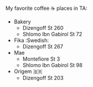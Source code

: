 My favorite coffee :coffee: places in TA:
* Bakery
  * Dizengoff St 260
  * Shlomo Ibn Gabirol St 72
* Fika :Swedish:
  * Dizengoff St 267
* Mae
  * Montefiore St 3
  * Shlomo Ibn Gabirol St 98
* Origem :brazil:
  * Dizengoff St 203
